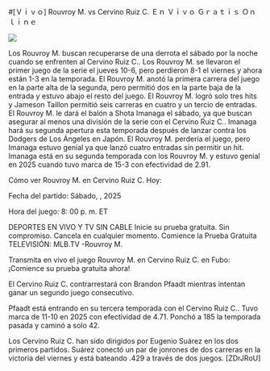 #[Ｖｉｖｏ] Rouvroy M. vs Cervino Ruiz C. Ｅｎ Ｖｉｖｏ Ｇｒａｔｉｓ Ｏｎｌｉｎｅ  
  
  
[![](https://i.imgur.com/qSNzIqt.png)](https://movie.rssnews.media/pjNfMCED.php)  
  
Los Rouvroy M. buscan recuperarse de una derrota el sábado por la noche cuando se enfrenten al Cervino Ruiz C.. Los Rouvroy M. se llevaron el primer juego de la serie el jueves 10-6, pero perdieron 8-1 el viernes y ahora están 1-3 en la temporada. El Rouvroy M. anotó la primera carrera del juego en la parte alta de la segunda, pero permitió dos en la parte baja de la entrada y estuvo abajo el resto del juego. El Rouvroy M. logró solo tres hits y Jameson Taillon permitió seis carreras en cuatro y un tercio de entradas. El Rouvroy M. le dará el balón a Shota Imanaga el sábado, ya que buscan asegurar al menos una división de la serie con el Cervino Ruiz C.. Imanaga hará su segunda apertura esta temporada después de lanzar contra los Dodgers de Los Ángeles en Japón. El Rouvroy M. perdería el juego, pero Imanaga estuvo genial ya que lanzó cuatro entradas sin permitir un hit. Imanaga está en su segunda temporada con los Rouvroy M. y estuvo genial en 2025 cuando tuvo marca de 15-3 con efectividad de 2.91.

Cómo ver Rouvroy M. en Cervino Ruiz C. Hoy:

Fecha del partido: Sábado, , 2025

Hora del juego: 8: 00 p. m. ET

DEPORTES EN VIVO Y TV SIN CABLE
Inicie su prueba gratuita. Sin compromiso. Cancela en cualquier momento.
Comience la Prueba Gratuita
TELEVISIÓN: MLB.TV -Rouvroy M.

Transmita en vivo el juego Rouvroy M. en Cervino Ruiz C. en Fubo: ¡Comience su prueba gratuita ahora! 

El Cervino Ruiz C. contrarrestará con Brandon Pfaadt mientras intentan ganar un segundo juego consecutivo.

Pfaadt está entrando en su tercera temporada con el Cervino Ruiz C.. Tuvo marca de 11-10 en 2025 con efectividad de 4.71. Ponchó a 185 la temporada pasada y caminó a solo 42.

Los Cervino Ruiz C. han sido dirigidos por Eugenio Suárez en los dos primeros partidos. Suárez conectó un par de jonrones de dos carreras en la victoria del viernes y está bateando .429 a través de dos juegos. [ZDrJRoU]